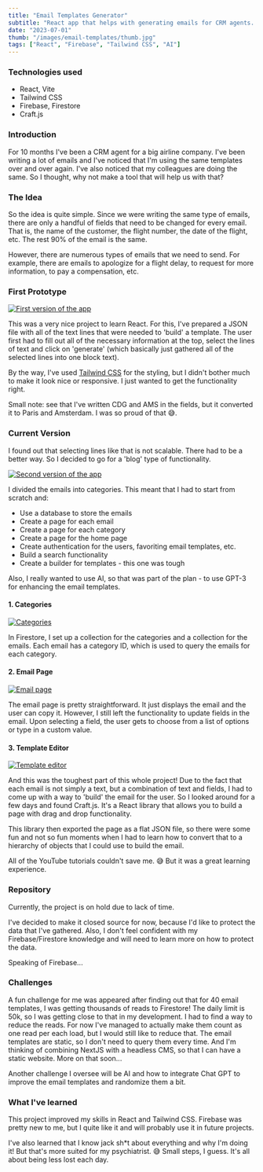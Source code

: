 ```yaml
---
title: "Email Templates Generator"
subtitle: "React app that helps with generating emails for CRM agents. AI powered"
date: "2023-07-01"
thumb: "/images/email-templates/thumb.jpg"
tags: ["React", "Firebase", "Tailwind CSS", "AI"]
---
```


### Technologies used

* React, Vite
* Tailwind CSS
* Firebase, Firestore
* Craft.js

### Introduction

For 10 months I've been a CRM agent for a big airline company. I've been writing a lot of emails and I've noticed that I'm using the same templates over and over again. I've also noticed that my colleagues are doing the same. So I thought, why not make a tool that will help us with that?

### The Idea

So the idea is quite simple. Since we were writing the same type of emails, there are only a handful of fields that need to be changed for every email. That is, the name of the customer, the flight number, the date of the flight, etc. The rest 90% of the email is the same.

However, there are numerous types of emails that we need to send. For example, there are emails to apologize for a flight delay, to request for more information, to pay a compensation, etc.

### First Prototype

[<img src="/images/email-templates/first-version-thumb.jpg" alt="First version of the app" />](/images/email-templates/first-version.jpg)

This was a very nice project to learn React. For this, I've prepared a JSON file with all of the text lines that were needed to 'build' a template. The user first had to fill out all of the necessary information at the top, select the lines of text and click on 'generate' (which basically just gathered all of the selected lines into one block text).

By the way, I've used [Tailwind CSS](https://tailwindcss.com/) for the styling, but I didn't bother much to make it look nice or responsive. I just wanted to get the functionality right.

Small note: see that I've written CDG and AMS in the fields, but it converted it to Paris and Amsterdam. I was so proud of that 😅.

### Current Version

I found out that selecting lines like that is not scalable. There had to be a better way. So I decided to go for a 'blog' type of functionality.

[<img src="/images/email-templates/1-thumb.jpg" alt="Second version of the app" class="inline-flex" />](/images/email-templates/1.jpg)

I divided the emails into categories. This meant that I had to start from scratch and:

* Use a database to store the emails
* Create a page for each email
* Create a page for each category
* Create a page for the home page
* Create authentication for the users, favoriting email templates, etc.
* Build a search functionality
* Create a builder for templates - this one was tough

Also, I really wanted to use AI, so that was part of the plan - to use GPT-3 for enhancing the email templates.

#### 1. Categories 

[<img src="/images/email-templates/2-thumb.jpg" alt="Categories" class="inline-flex" />](/images/email-templates/2.jpg)

In Firestore, I set up a collection for the categories and a collection for the emails. Each email has a category ID, which is used to query the emails for each category.

#### 2. Email Page

[<img src="/images/email-templates/3-thumb.jpg" alt="Email page" class="inline-flex" />](/images/email-templates/3.jpg)

The email page is pretty straightforward. It just displays the email and the user can copy it. However, I still left the functionality to update fields in the email. Upon selecting a field, the user gets to choose from a list of options or type in a custom value.

#### 3. Template Editor

[<img src="/images/email-templates/4-thumb.jpg" alt="Template editor" class="inline-flex" />](/images/email-templates/4.jpg)

And this was the toughest part of this whole project! Due to the fact that each email is not simply a text, but a combination of text and fields, I had to come up with a way to 'build' the email for the user. So I looked around for a few days and found Craft.js. It's a React library that allows you to build a page with drag and drop functionality.

This library then exported the page as a flat JSON file, so there were some fun and not so fun moments when I had to learn how to convert that to a hierarchy of objects that I could use to build the email.

All of the YouTube tutorials couldn't save me. 😅 But it was a great learning experience.

### Repository

Currently, the project is on hold due to lack of time.

I've decided to make it closed source for now, because I'd like to protect the data that I've gathered. Also, I don't feel confident with my Firebase/Firestore knowledge and will need to learn more on how to protect the data.

Speaking of Firebase...

### Challenges

A fun challenge for me was appeared after finding out that for 40 email templates, I was getting thousands of reads to Firestore! The daily limit is 50k, so I was getting close to that in my development. I had to find a way to reduce the reads. For now I've managed to actually make them count as one read per each load, but I would still like to reduce that. The email templates are static, so I don't need to query them every time. And I'm thinking of combining NextJS with a headless CMS, so that I can have a static website. More on that soon...

Another challenge I oversee will be AI and how to integrate Chat GPT to improve the email templates and randomize them a bit.

### What I've learned

This project improved my skills in React and Tailwind CSS. Firebase was pretty new to me, but I quite like it and will probably use it in future projects.

I've also learned that I know jack sh*t about everything and why I'm doing it! But that's more suited for my psychiatrist. 😅 Small steps, I guess. It's all about being less lost each day.